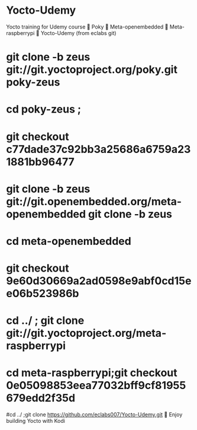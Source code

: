 # Yocto-Udemy
Yocto training for Udemy course 
	Poky
	Meta-openembedded
	Meta-raspberrypi
	Yocto-Udemy (from eclabs git)
# git clone -b zeus git://git.yoctoproject.org/poky.git poky-zeus 
# cd poky-zeus ; 
# git checkout c77dade37c92bb3a25686a6759a231881bb96477
# git clone -b zeus git://git.openembedded.org/meta-openembedded git clone -b zeus 
# cd meta-openembedded
# git checkout 9e60d30669a2ad0598e9abf0cd15ee06b523986b
# cd ../ ; git clone git://git.yoctoproject.org/meta-raspberrypi
# cd meta-raspberrypi;git checkout 0e05098853eea77032bff9cf81955679edd2f35d
#cd ../ ;git clone https://github.com/eclabs007/Yocto-Udemy.git
	Enjoy building Yocto with Kodi 

